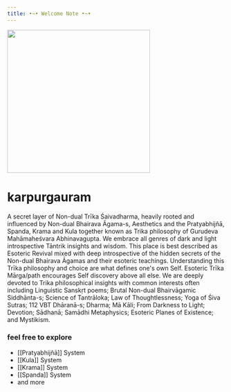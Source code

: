```yaml
---
title: •~• Welcome Note •~•
---
```


<img src="/images/omshiva.jpg" width="330">

# karpurgauram


A secret layer of Non-dual Trīka Śaivadharma, heavily rooted and influenced by Non-dual Bhairava Āgama-s, Aesthetics and the Pratyabhijñā, Spanda, Krama and Kula together known as Trika philosophy of Gurudeva Mahāmaheśvara Abhinavagupta. We embrace all genres of dark and light introspective Tāntrik insights and wisdom. This place is best described as Esoteric Revival mixed with deep introspective of the hidden secrets of the Non-dual Bhairava Āgamas and their esoteric teachings. Understanding this Trīka philosophy and choice are what defines one's own Self. Esoteric Trīka Mārga/path encourages Self discovery above all else. We are deeply devoted to Trika philosophical insights with common interests often including Linguistic Sanskṛt poems; Brutal Non-dual Bhairvāgamic Siddhānta-s; Science of Tantrāloka; Law of Thoughtlessness; Yoga of Śiva Sutras; 112 VBT Dhāranā-s; Dharma; Mā Kāli; From Darkness to Light; Devotion; Sādhanā; Samādhi Metaphysics; Esoteric Planes of Existence; and Mystikism.

### feel free to explore

- [[Pratyabhijñā]] System
- [[Kula]] System
- [[Krama]] System
- [[Spanda]] System
- and more
